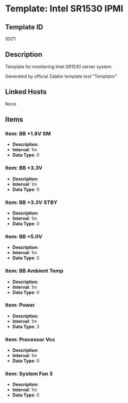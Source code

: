 # Template: Intel SR1530 IPMI

## Template ID
10171

## Description
Template for monitoring Intel SR1530 server system.

Generated by official Zabbix template tool "Templator"

## Linked Hosts
None

## Items

### Item: BB +1.8V SM
- **Description**: 
- **Interval**: 1m
- **Data Type**: 0

### Item: BB +3.3V
- **Description**: 
- **Interval**: 1m
- **Data Type**: 0

### Item: BB +3.3V STBY
- **Description**: 
- **Interval**: 1m
- **Data Type**: 0

### Item: BB +5.0V
- **Description**: 
- **Interval**: 1m
- **Data Type**: 0

### Item: BB Ambient Temp
- **Description**: 
- **Interval**: 1m
- **Data Type**: 0

### Item: Power
- **Description**: 
- **Interval**: 1m
- **Data Type**: 3

### Item: Processor Vcc
- **Description**: 
- **Interval**: 1m
- **Data Type**: 0

### Item: System Fan 3
- **Description**: 
- **Interval**: 1m
- **Data Type**: 0

